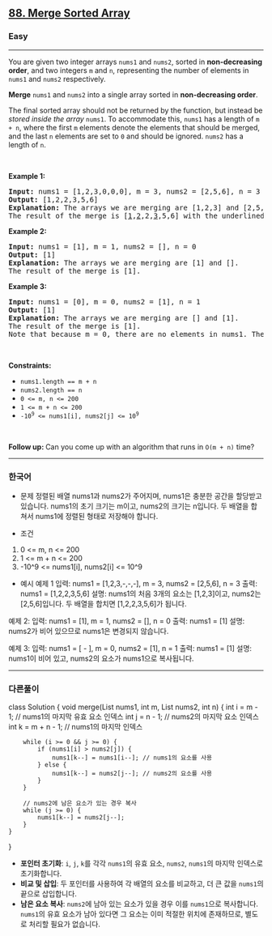 <h2><a href="https://leetcode.com/problems/merge-sorted-array">88. Merge Sorted Array</a></h2><h3>Easy</h3><hr><p>You are given two integer arrays <code>nums1</code> and <code>nums2</code>, sorted in <strong>non-decreasing order</strong>, and two integers <code>m</code> and <code>n</code>, representing the number of elements in <code>nums1</code> and <code>nums2</code> respectively.</p>

<p><strong>Merge</strong> <code>nums1</code> and <code>nums2</code> into a single array sorted in <strong>non-decreasing order</strong>.</p>

<p>The final sorted array should not be returned by the function, but instead be <em>stored inside the array </em><code>nums1</code>. To accommodate this, <code>nums1</code> has a length of <code>m + n</code>, where the first <code>m</code> elements denote the elements that should be merged, and the last <code>n</code> elements are set to <code>0</code> and should be ignored. <code>nums2</code> has a length of <code>n</code>.</p>

<p>&nbsp;</p>
<p><strong class="example">Example 1:</strong></p>

<pre>
<strong>Input:</strong> nums1 = [1,2,3,0,0,0], m = 3, nums2 = [2,5,6], n = 3
<strong>Output:</strong> [1,2,2,3,5,6]
<strong>Explanation:</strong> The arrays we are merging are [1,2,3] and [2,5,6].
The result of the merge is [<u>1</u>,<u>2</u>,2,<u>3</u>,5,6] with the underlined elements coming from nums1.
</pre>

<p><strong class="example">Example 2:</strong></p>

<pre>
<strong>Input:</strong> nums1 = [1], m = 1, nums2 = [], n = 0
<strong>Output:</strong> [1]
<strong>Explanation:</strong> The arrays we are merging are [1] and [].
The result of the merge is [1].
</pre>

<p><strong class="example">Example 3:</strong></p>

<pre>
<strong>Input:</strong> nums1 = [0], m = 0, nums2 = [1], n = 1
<strong>Output:</strong> [1]
<strong>Explanation:</strong> The arrays we are merging are [] and [1].
The result of the merge is [1].
Note that because m = 0, there are no elements in nums1. The 0 is only there to ensure the merge result can fit in nums1.
</pre>

<p>&nbsp;</p>
<p><strong>Constraints:</strong></p>

<ul>
	<li><code>nums1.length == m + n</code></li>
	<li><code>nums2.length == n</code></li>
	<li><code>0 &lt;= m, n &lt;= 200</code></li>
	<li><code>1 &lt;= m + n &lt;= 200</code></li>
	<li><code>-10<sup>9</sup> &lt;= nums1[i], nums2[j] &lt;= 10<sup>9</sup></code></li>
</ul>

<p>&nbsp;</p>
<p><strong>Follow up: </strong>Can you come up with an algorithm that runs in <code>O(m + n)</code> time?</p>


---
<h3>한국어</h3>

* 문제
정렬된 배열 nums1과 nums2가 주어지며, nums1은 충분한 공간을 할당받고 있습니다.
nums1의 초기 크기는 m이고, nums2의 크기는 n입니다.
두 배열을 합쳐서 nums1에 정렬된 형태로 저장해야 합니다.

* 조건
1. 0 <= m, n <= 200
2. 1 <= m + n <= 200
3. -10^9 <= nums1[i], nums2[i] <= 10^9

* 예시
예제 1
	입력: nums1 = [1,2,3,-,-,-], m = 3, nums2 = [2,5,6], n = 3
	출력: nums1 = [1,2,2,3,5,6]
	설명: nums1의 처음 3개의 요소는 [1,2,3]이고, nums2는 [2,5,6]입니다. 두 배열을 합치면 [1,2,2,3,5,6]가 됩니다.

예제 2:
	입력: nums1 = [1], m = 1, nums2 = [], n = 0
	출력: nums1 = [1]
	설명: nums2가 비어 있으므로 nums1은 변경되지 않습니다.

예제 3:
	입력: nums1 = [ - ], m = 0, nums2 = [1], n = 1
	출력: nums1 = [1]
	설명: nums1이 비어 있고, nums2의 요소가 nums1으로 복사됩니다.

 ---
<h3>다른풀이</h3>

class Solution {
    void merge(List<int> nums1, int m, List<int> nums2, int n) {
        int i = m - 1; // nums1의 마지막 유효 요소 인덱스
        int j = n - 1; // nums2의 마지막 요소 인덱스
        int k = m + n - 1; // nums1의 마지막 인덱스
        
        while (i >= 0 && j >= 0) {
            if (nums1[i] > nums2[j]) {
                nums1[k--] = nums1[i--]; // nums1의 요소를 사용
            } else {
                nums1[k--] = nums2[j--]; // nums2의 요소를 사용
            }
        }
        
        // nums2에 남은 요소가 있는 경우 복사
        while (j >= 0) {
            nums1[k--] = nums2[j--];
        }
    }
}

- **포인터 초기화**: `i`, `j`, `k`를 각각 `nums1`의 유효 요소, `nums2`, `nums1`의 마지막 인덱스로 초기화합니다.
- **비교 및 삽입**: 두 포인터를 사용하여 각 배열의 요소를 비교하고, 더 큰 값을 `nums1`의 끝으로 삽입합니다.
- **남은 요소 복사**: `nums2`에 남아 있는 요소가 있을 경우 이를 `nums1`으로 복사합니다. `nums1`의 유효 요소가 남아 있다면 그 요소는 이미 적절한 위치에 존재하므로, 별도로 처리할 필요가 없습니다.
